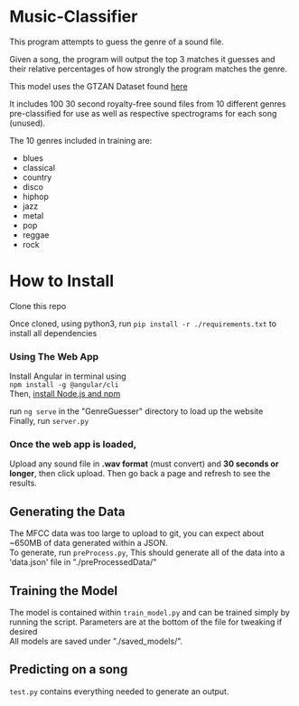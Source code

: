 # Music-Classifier  

This program attempts to guess the genre of a sound file.  

Given a song, the program will output the top 3 matches it guesses and their relative percentages of how strongly the program matches the genre.  

This model uses the GTZAN Dataset found [here](https://www.kaggle.com/andradaolteanu/gtzan-dataset-music-genre-classification)   

It includes 100 30 second royalty-free sound files from 10 different genres pre-classified for use as well as respective spectrograms for each song (unused).  

The 10 genres included in training are:  
- blues  
- classical  
- country  
- disco  
- hiphop  
- jazz  
- metal  
- pop  
- reggae  
- rock  
  
# How to Install  
Clone this repo  
  
Once cloned, using python3, run ```pip install -r ./requirements.txt``` to install all dependencies  
  
### Using The Web App  
Install Angular in terminal using  
```npm install -g @angular/cli```  
Then, [install Node.js and npm](https://docs.npmjs.com/downloading-and-installing-node-js-and-npm)  
  
run ```ng serve``` in the "GenreGuesser" directory to load up the website  
Finally, run ```server.py```  
  
### Once the web app is loaded,  
Upload any sound file in **.wav format** (must convert) and **30 seconds or longer**, then click upload. Then go back a page and refresh to see the results.   
  
## Generating the Data  
The MFCC data was too large to upload to git, you can expect about ~650MB of data generated within a JSON.  
To generate, run ```preProcess.py```, This should generate all of the data into a 'data.json' file in "./preProcessedData/"  
  
## Training the Model  
The model is contained within `train_model.py` and can be trained simply by running the script. Parameters are at the bottom of the file for tweaking if desired  
All models are saved under "./saved_models/". 
  
## Predicting on a song    
`test.py` contains everything needed to generate an output.  
